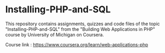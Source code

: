 # Installing-PHP-and-SQL

This repository contains assignments, quizzes and code files of the topic "Installing-PHP-and-SQL" from the "Building Web Applications in PHP" course by University of Michigan on Coursera.

Course link : https://www.coursera.org/learn/web-applications-php
